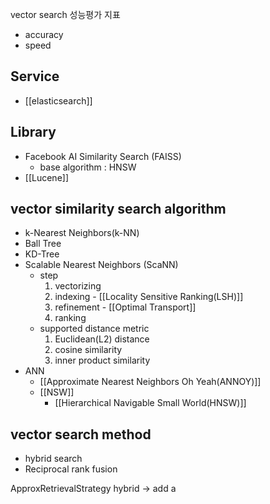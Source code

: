 
vector search 성능평가 지표
- accuracy
- speed

## Service
- [[elasticsearch]]

## Library
- Facebook AI Similarity Search (FAISS)
	- base algorithm : HNSW
- [[Lucene]]

## vector similarity search algorithm
- k-Nearest Neighbors(k-NN)
- Ball Tree
- KD-Tree
- Scalable Nearest Neighbors (ScaNN)
	- step
		1. vectorizing
		2. indexing - [[Locality Sensitive Ranking(LSH)]]
		3. refinement - [[Optimal Transport]]
		4. ranking
	- supported distance metric
		1. Euclidean(L2) distance
		2. cosine similarity
		3. inner product similarity
- ANN
	- [[Approximate Nearest Neighbors Oh Yeah(ANNOY)]]
	- [[NSW]]
		- [[Hierarchical Navigable Small World(HNSW)]]





## vector search method
- hybrid search
- Reciprocal rank fusion

ApproxRetrievalStrategy
hybrid -> add a 
